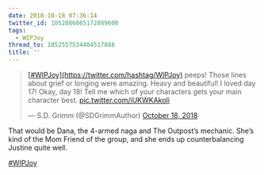 ```yaml
---
date: 2018-10-18 07:36:14
twitter_id: 1052886065172889600
tags:
  - WIPJoy
thread_to: 1052557534404517888
title: ''
---
```


<blockquote class="twitter-tweet"><p lang="en" dir="ltr"><a href="https://twitter.com/hashtag/WIPJoy?src=hash&amp;ref_src=twsrc%5Etfw">[#WIPJoy](https://twitter.com/hashtag/WIPJoy)</a> peeps! Those lines about grief or longing were amazing. Heavy and beautiful! I loved day 17! Okay, day 18! Tell me which of your characters gets your main character best. <a href="https://t.co/iUKWKAkoIi">pic.twitter.com/iUKWKAkoIi</a></p>&mdash; S.D. Grimm (@SDGrimmAuthor) <a href="https://twitter.com/SDGrimmAuthor/status/1052770743308771328?ref_src=twsrc%5Etfw">October 18, 2018</a></blockquote>
<script async src="https://platform.twitter.com/widgets.js" charset="utf-8"></script>

That would be Dana, the 4-armed naga and The Outpost’s mechanic. She’s kind of the Mom Friend of the group, and she ends up counterbalancing Justine quite well.

[#WIPJoy](https://twitter.com/hashtag/WIPJoy)
